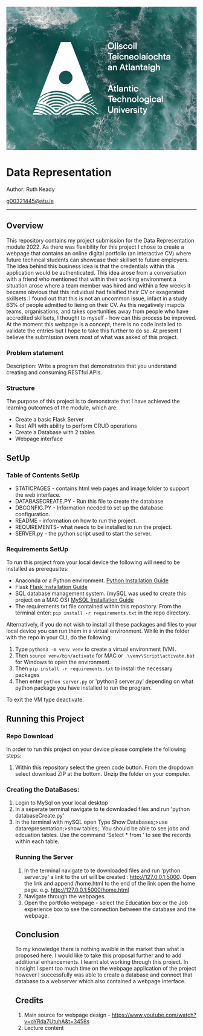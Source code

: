 ![ATU Logo](images/ATU_Logo.png)

# Data Representation

Author: Ruth Keady 

g00321445@atu.ie
***

## Overview
This repository contains my project submission for the Data Representation module 2022. As there was flexibility for this project I chose to create a webpage that contains an online digital portfolio (an interactive CV) where future techincal students can showcase their skillset to future employers. The idea behind this business idea is that the credentials within this application would be authenticated. This idea arose from a conversation with a friend who mentioned that within their working environment a situation arose where a team member was hired and within a few weeks it became obvious that this individual had falsified their CV or exagerated skillsets. I found out that this is not an uncommon issue, infact in a study 63% of people admitted to lieing on their CV. As this negatively imapcts teams, organisations, and takes opertunities away from people who have accredited skillsets, I thought to myself - how can this process be improved. At the moment this webpage is a concept, there is no code installed to validate the entries but I hope to take this further to do so. At present I believe the submission overs most of what was asked of this project. 


### Problem statement 
Description:
Write a program that demonstrates that you understand creating and consuming
RESTful APIs.

### Structure 
The purpose of this project is to demonstrate that I have achieved the learning outcomes of the module, which are:
- Create a basic Flask Server
- Rest API with ability to perform CRUD operations
- Create a Database with 2 tables
- Webpage  interface 

## SetUp 

### Table of Contents SetUp

- STATICPAGES - contains html web pages and image folder to support the web interface. 
- DATABASECREATE.PY - Run this file to create the database 
- DBCONFIG.PY - Information needed to set up the database configuration. 
- README - information on how to run the project. 
- REQUIREMENTS- what needs to be installed to run the project. 
- SERVER.py - the python script used to start the server. 


### Requirements SetUp

To run this project from your local device the following will need to be installed as prerequsites:
  -  Anaconda or a Python environment. [Python Installation Guide](https://docs.anaconda.com/anaconda/install/index.html)
  - Flask [Flask Installation Guide](https://flask.palletsprojects.com/en/2.0.x/installation/)
  - SQL database management system. (mySQL was used to create this project on a MAC OS) [MySQL Installation Guide](https://dev.mysql.com/doc/mysql-installation-excerpt/5.7/en/)
  - The requirements.txt file contained within this repository. From the terminal enter: `pip install -r requirements.txt` in the repo directory.

Alternatively, if you do not wish to install all these packages and files to your local device you can run them in a virtual environment. While in the folder with the repo in your CLI, do the following:

1. Type `python3 -m venv venv` to create a virtual environment (VM).
2. Then `source venv/bin/activate` for MAC or `.\venv\Script\activate.bat` for Windows to open the environment.
3. Then `pip install -r requirements.txt` to install the necessary packages
4. Then enter `python server.py` or 'python3 server.py' depending on what python package you have installed to run the program. 

To exit the VM type deactivate.

## Running this Project 

### Repo Download 
In order to run this project on your device please complete the following steps:
1. Within this repository select the green code button. From the dropdown select download ZIP at the bottom. Unzip the folder on your computer. 

### Creating the DataBases:
1. Login to MySql on your local desktop
2. In a seperate terminal navigate to te downloaded files and run 'python databaseCreate.py'   
3. In the terminal with mySQL open Type Show Databases;>use datarepresentation;>show tables;. You should be able to see jobs and edcuation tables. Use the command 'Select * from <table>' to see the records within each table. 

### Running the Server 
1. In the terminal navigate to te downloaded files and run 'python server.py'  a link to the url will be created : http://127.0.0.1:5000. Open the link and append /home.html to the end of the link open the home page. e.g. http://127.0.0.1:5000/home.html
2. Navigate through the webpages. 
3. Open the portfolio webpage - select the Education box or the Job experience box to see the connection between the database and the webpage. 

## Conclusion
To my knowledge there is nothing avaible in the market than what is proposed here. I would like to take this proposal further and to add additional enhancements. I learnt alot working through this project. In hinsight I spent too much time on the webpage application of the project however I successfully was able to create a database and connect that database to a webserver which also contained a webpage interface. 


## Credits
1. Main source for webpage design - https://www.youtube.com/watch?v=oYRda7UtuhA&t=3458s
2. Lecture content
